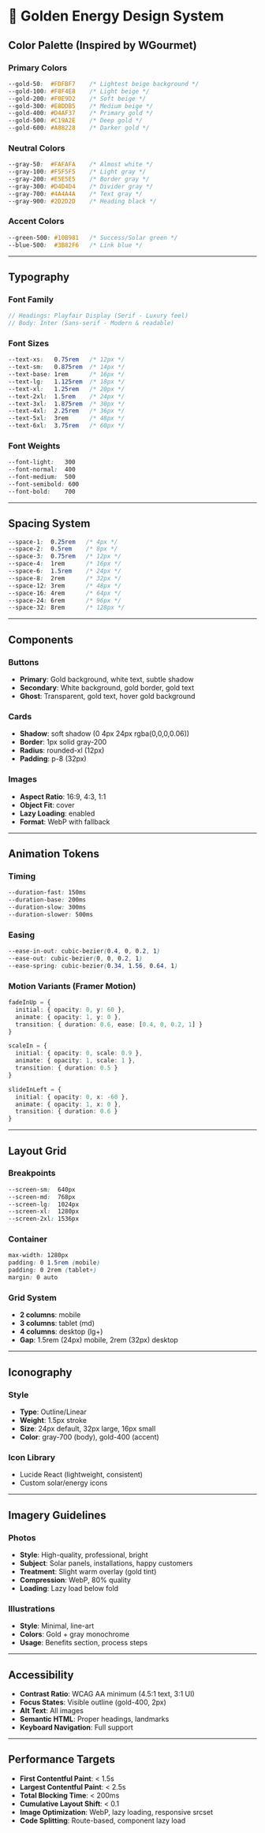 # 🎨 Golden Energy Design System

## Color Palette (Inspired by WGourmet)

### Primary Colors
```css
--gold-50:  #FDFBF7    /* Lightest beige background */
--gold-100: #F8F4E8    /* Light beige */
--gold-200: #F0E9D2    /* Soft beige */
--gold-300: #E8DDB5    /* Medium beige */
--gold-400: #D4AF37    /* Primary gold */
--gold-500: #C19A2E    /* Deep gold */
--gold-600: #A88228    /* Darker gold */
```

### Neutral Colors
```css
--gray-50:  #FAFAFA    /* Almost white */
--gray-100: #F5F5F5    /* Light gray */
--gray-200: #E5E5E5    /* Border gray */
--gray-300: #D4D4D4    /* Divider gray */
--gray-700: #4A4A4A    /* Text gray */
--gray-900: #2D2D2D    /* Heading black */
```

### Accent Colors
```css
--green-500: #10B981   /* Success/Solar green */
--blue-500:  #3B82F6   /* Link blue */
```

---

## Typography

### Font Family
```typescript
// Headings: Playfair Display (Serif - Luxury feel)
// Body: Inter (Sans-serif - Modern & readable)
```

### Font Sizes
```css
--text-xs:   0.75rem   /* 12px */
--text-sm:   0.875rem  /* 14px */
--text-base: 1rem      /* 16px */
--text-lg:   1.125rem  /* 18px */
--text-xl:   1.25rem   /* 20px */
--text-2xl:  1.5rem    /* 24px */
--text-3xl:  1.875rem  /* 30px */
--text-4xl:  2.25rem   /* 36px */
--text-5xl:  3rem      /* 48px */
--text-6xl:  3.75rem   /* 60px */
```

### Font Weights
```css
--font-light:   300
--font-normal:  400
--font-medium:  500
--font-semibold: 600
--font-bold:    700
```

---

## Spacing System

```css
--space-1:  0.25rem   /* 4px */
--space-2:  0.5rem    /* 8px */
--space-3:  0.75rem   /* 12px */
--space-4:  1rem      /* 16px */
--space-6:  1.5rem    /* 24px */
--space-8:  2rem      /* 32px */
--space-12: 3rem      /* 48px */
--space-16: 4rem      /* 64px */
--space-24: 6rem      /* 96px */
--space-32: 8rem      /* 128px */
```

---

## Components

### Buttons
- **Primary**: Gold background, white text, subtle shadow
- **Secondary**: White background, gold border, gold text
- **Ghost**: Transparent, gold text, hover gold background

### Cards
- **Shadow**: soft shadow (0 4px 24px rgba(0,0,0,0.06))
- **Border**: 1px solid gray-200
- **Radius**: rounded-xl (12px)
- **Padding**: p-8 (32px)

### Images
- **Aspect Ratio**: 16:9, 4:3, 1:1
- **Object Fit**: cover
- **Lazy Loading**: enabled
- **Format**: WebP with fallback

---

## Animation Tokens

### Timing
```css
--duration-fast: 150ms
--duration-base: 200ms
--duration-slow: 300ms
--duration-slower: 500ms
```

### Easing
```css
--ease-in-out: cubic-bezier(0.4, 0, 0.2, 1)
--ease-out: cubic-bezier(0, 0, 0.2, 1)
--ease-spring: cubic-bezier(0.34, 1.56, 0.64, 1)
```

### Motion Variants (Framer Motion)
```typescript
fadeInUp = {
  initial: { opacity: 0, y: 60 },
  animate: { opacity: 1, y: 0 },
  transition: { duration: 0.6, ease: [0.4, 0, 0.2, 1] }
}

scaleIn = {
  initial: { opacity: 0, scale: 0.9 },
  animate: { opacity: 1, scale: 1 },
  transition: { duration: 0.5 }
}

slideInLeft = {
  initial: { opacity: 0, x: -60 },
  animate: { opacity: 1, x: 0 },
  transition: { duration: 0.6 }
}
```

---

## Layout Grid

### Breakpoints
```css
--screen-sm:  640px
--screen-md:  768px
--screen-lg:  1024px
--screen-xl:  1280px
--screen-2xl: 1536px
```

### Container
```css
max-width: 1280px
padding: 0 1.5rem (mobile)
padding: 0 2rem (tablet+)
margin: 0 auto
```

### Grid System
- **2 columns**: mobile
- **3 columns**: tablet (md)
- **4 columns**: desktop (lg+)
- **Gap**: 1.5rem (24px) mobile, 2rem (32px) desktop

---

## Iconography

### Style
- **Type**: Outline/Linear
- **Weight**: 1.5px stroke
- **Size**: 24px default, 32px large, 16px small
- **Color**: gray-700 (body), gold-400 (accent)

### Icon Library
- Lucide React (lightweight, consistent)
- Custom solar/energy icons

---

## Imagery Guidelines

### Photos
- **Style**: High-quality, professional, bright
- **Subject**: Solar panels, installations, happy customers
- **Treatment**: Slight warm overlay (gold tint)
- **Compression**: WebP, 80% quality
- **Loading**: Lazy load below fold

### Illustrations
- **Style**: Minimal, line-art
- **Colors**: Gold + gray monochrome
- **Usage**: Benefits section, process steps

---

## Accessibility

- **Contrast Ratio**: WCAG AA minimum (4.5:1 text, 3:1 UI)
- **Focus States**: Visible outline (gold-400, 2px)
- **Alt Text**: All images
- **Semantic HTML**: Proper headings, landmarks
- **Keyboard Navigation**: Full support

---

## Performance Targets

- **First Contentful Paint**: < 1.5s
- **Largest Contentful Paint**: < 2.5s
- **Total Blocking Time**: < 200ms
- **Cumulative Layout Shift**: < 0.1
- **Image Optimization**: WebP, lazy loading, responsive srcset
- **Code Splitting**: Route-based, component lazy load
